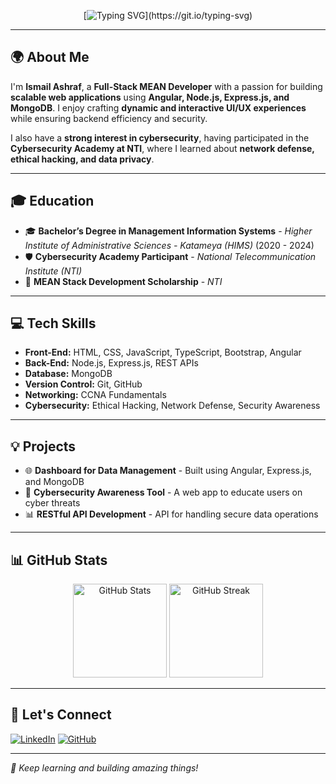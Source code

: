 <div align="center">

[![Typing SVG](https://readme-typing-svg.demolab.com?font=Jersey+15&size=30&pause=1000&color=42C3B4&background=9D56FF00&center=true&vCenter=true&repeat=false&random=false&width=435&lines=Hello!+Welcome+to+my+GitHub+page.)](https://git.io/typing-svg)  

</div>

---

## 🌍 About Me
I'm **Ismail Ashraf**, a **Full-Stack MEAN Developer** with a passion for building **scalable web applications** using **Angular, Node.js, Express.js, and MongoDB**. I enjoy crafting **dynamic and interactive UI/UX experiences** while ensuring backend efficiency and security. 

I also have a **strong interest in cybersecurity**, having participated in the **Cybersecurity Academy at NTI**, where I learned about **network defense, ethical hacking, and data privacy**.

---

## 🎓 Education
- 🎓 **Bachelor’s Degree in Management Information Systems** - *Higher Institute of Administrative Sciences - Katameya (HIMS)* (2020 - 2024)
- 🛡 **Cybersecurity Academy Participant** - *National Telecommunication Institute (NTI)*
- 🚀 **MEAN Stack Development Scholarship** - *NTI*  

---

## 💻 Tech Skills
- **Front-End:** HTML, CSS, JavaScript, TypeScript, Bootstrap, Angular
- **Back-End:** Node.js, Express.js, REST APIs
- **Database:** MongoDB
- **Version Control:** Git, GitHub
- **Networking:** CCNA Fundamentals
- **Cybersecurity:** Ethical Hacking, Network Defense, Security Awareness

---

## 💡 Projects
- 🌐 **Dashboard for Data Management** - Built using Angular, Express.js, and MongoDB
- 🔐 **Cybersecurity Awareness Tool** - A web app to educate users on cyber threats
- 📊 **RESTful API Development** - API for handling secure data operations

---

## 📊 GitHub Stats
<div align="center">
  <img src="https://github-readme-stats.vercel.app/api?username=IsmailAshraf111&show_icons=true&theme=dracula" height="150" alt="GitHub Stats" />
  <img src="https://github-readme-streak-stats.herokuapp.com/?user=IsmailAshraf111&theme=dracula" height="150" alt="GitHub Streak" />
</div>

---

## 🤝 Let's Connect
[![LinkedIn](https://img.shields.io/badge/LinkedIn-Connect-blue?style=flat&logo=linkedin)](https://www.linkedin.com/in/ismail-ashraf-777652255/)
[![GitHub](https://img.shields.io/badge/GitHub-Follow-black?style=flat&logo=github)](https://github.com/IsmailAshraf111)

---

*🚀 Keep learning and building amazing things!*
